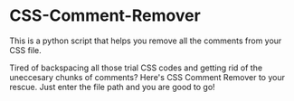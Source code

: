 # CSS-Comment-Remover
This is a python script that helps you remove all the comments from your CSS file.

Tired of backspacing all those trial CSS codes and getting rid of the uneccesary chunks of comments? Here's CSS Comment Remover to your rescue. Just enter the file path and you are good to go!
